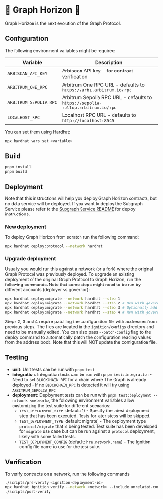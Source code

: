 # 🌅 Graph Horizon 🌅

Graph Horizon is the next evolution of the Graph Protocol.

## Configuration

The following environment variables might be required:

| Variable               | Description                                                                     |
| ---------------------- | ------------------------------------------------------------------------------- |
| `ARBISCAN_API_KEY`     | Arbiscan API key - for contract verification                                    |
| `ARBITRUM_ONE_RPC`     | Arbitrum One RPC URL - defaults to `https://arb1.arbitrum.io/rpc`               |
| `ARBITRUM_SEPOLIA_RPC` | Arbitrum Sepolia RPC URL - defaults to `https://sepolia-rollup.arbitrum.io/rpc` |
| `LOCALHOST_RPC`        | Localhost RPC URL - defaults to `http://localhost:8545`                         |

You can set them using Hardhat:

```bash
npx hardhat vars set <variable>
```

## Build

```bash
pnpm install
pnpm build
```

## Deployment

Note that this instructions will help you deploy Graph Horizon contracts, but no data service will be deployed. If you want to deploy the Subgraph Service please refer to the [Subgraph Service README](../subgraph-service/README.md) for deploy instructions.

### New deployment

To deploy Graph Horizon from scratch run the following command:

```bash
npx hardhat deploy:protocol --network hardhat
```

### Upgrade deployment

Usually you would run this against a network (or a fork) where the original Graph Protocol was previously deployed. To upgrade an existing deployment of the original Graph Protocol to Graph Horizon, run the following commands. Note that some steps might need to be run by different accounts (deployer vs governor):

```bash
npx hardhat deploy:migrate --network hardhat --step 1
npx hardhat deploy:migrate --network hardhat --step 2 # Run with governor. Optionally add --patch-config
npx hardhat deploy:migrate --network hardhat --step 3 # Optionally add --patch-config
npx hardhat deploy:migrate --network hardhat --step 4 # Run with governor. Optionally add --patch-config
```

Steps 2, 3 and 4 require patching the configuration file with addresses from previous steps. The files are located in the `ignition/configs` directory and need to be manually edited. You can also pass `--patch-config` flag to the deploy command to automatically patch the configuration reading values from the address book. Note that this will NOT update the configuration file.

## Testing

- **unit**: Unit tests can be run with `pnpm test`
- **integration**: Integration tests can be run with `pnpm test:integration` - Need to set `BLOCKCHAIN_RPC` for a chain where The Graph is already deployed - If no `BLOCKCHAIN_RPC` is detected it will try using `ARBITRUM_SEPOLIA_RPC`
- **deployment**: Deployment tests can be run with `pnpm test:deployment --network <network>`, the following environment variables allow customizing the test suite for different scenarios:
  - `TEST_DEPLOYMENT_STEP` (default: 1) - Specify the latest deployment step that has been executed. Tests for later steps will be skipped.
  - `TEST_DEPLOYMENT_TYPE` (default: migrate) - The deployment type `protocol/migrate` that is being tested. Test suite has been developed for `migrate` use case but can be run against a `protocol` deployment, likely with some failed tests.
  - `TEST_DEPLOYMENT_CONFIG` (default: `hre.network.name`) - The Ignition config file name to use for the test suite.

## Verification

To verify contracts on a network, run the following commands:

```bash
./scripts/pre-verify <ignition-deployment-id>
npx hardhat ignition verify --network <network> --include-unrelated-contracts <ignition-deployment-id>
./scripts/post-verify
```

